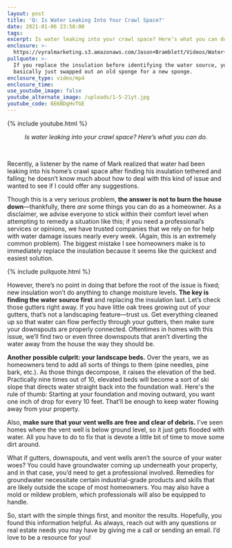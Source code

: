 ```yaml
---
layout: post
title: 'Q: Is Water Leaking Into Your Crawl Space?'
date: 2021-01-06 23:58:00
tags:
excerpt: Is water leaking into your crawl space? Here’s what you can do.
enclosure: >-
  https://vyralmarketing.s3.amazonaws.com/Jason+Bramblett/Videos/Water+In+The+Crawl+Space+-+Jason+Bramblett+Real+Estate.mp4
pullquote: >-
  If you replace the insulation before identifying the water source, you’ve
  basically just swapped out an old sponge for a new sponge.
enclosure_type: video/mp4
enclosure_time:
use_youtube_image: false
youtube_alternate_image: /uploads/1-5-21yt.jpg
youtube_code: 6E6BDgHvTGE
---
```


{% include youtube.html %}

<center><em>Is water leaking into your crawl space? Here&rsquo;s what you can do.</em></center>

&nbsp;

Recently, a listener by the name of Mark realized that water had been leaking into his home’s crawl space after finding his insulation tethered and falling; he doesn’t know much about how to deal with this kind of issue and wanted to see if I could offer any suggestions.&nbsp;

Though this is a very serious problem, **the answer is not to burn the house down**—thankfully, there *are* some things you can do as a homeowner. As a disclaimer, we advise everyone to stick within their comfort level when attempting to remedy a situation like this; if you need a professional’s services or opinions, we have trusted companies that we rely on for help with water damage issues nearly every week. (Again, this is an extremely common problem). The biggest mistake I see homeowners make is to immediately replace the insulation because it seems like the quickest and easiest solution.&nbsp;

{% include pullquote.html %}

However, there’s no point in doing that before the root of the issue is fixed; new insulation won’t do anything to change moisture levels. **The key is finding the water source first** and replacing the insulation last. Let’s check those gutters right away. If you have little oak trees growing out of your gutters, that’s not a landscaping feature—trust us. Get everything cleaned up so that water can flow perfectly through your gutters, then make sure your downspouts are properly connected. Oftentimes in homes with this issue, we’ll find two or even three downspouts that aren’t diverting the water away from the house the way they should be.

**Another possible culprit: your landscape beds.** Over the years, we as homeowners tend to add all sorts of things to them (pine needles, pine bark, etc.). As those things decompose, it raises the elevation of the bed. Practically nine times out of 10, elevated beds will become a sort of ski slope that directs water straight back into the foundation wall. Here's the rule of thumb: Starting at your foundation and moving outward, you want one inch of drop for every 10 feet. That’ll be enough to keep water flowing away from your property.&nbsp;

Also, **make sure that your vent wells are free and clear of debris.** I’ve seen homes where the vent well is below ground level, so it just gets flooded with water. All you have to do to fix that is devote a little bit of time to move some dirt around.&nbsp;

What if gutters, downspouts, and vent wells aren’t the source of your water woes? You could have groundwater coming up underneath your property, and in that case, you’d need to get a professional involved. Remedies for groundwater necessitate certain industrial-grade products and skills that are likely outside the scope of most homeowners. You may also have a mold or mildew problem, which professionals will also be equipped to handle.&nbsp;

So, start with the simple things first, and monitor the results. Hopefully, you found this information helpful. As always, reach out with any questions or real estate needs you may have by giving me a call or sending an email. I’d love to be a resource for you\!&nbsp;
